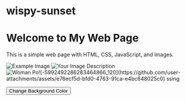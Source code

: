 # wispy-sunset
<!DOCTYPE html>
<html lang="en">
<head>
 <meta charset="UTF-8">
 <meta name="viewport" content="width=device-width, initial-scale=1.0">
 <title>My Simple Web Page with Images</title>
 <link rel="stylesheet" href="styles.css">
</head>
<body>
 <div class="container">
  <h1>Welcome to My Web Page</h1>
  <p>This is a simple web page with HTML, CSS, JavaScript, and images.</p>
  
  <!-- Example Image from the Web -->
  <img src="https://via.placeholder.com/400" alt="Example Image" class="responsive-image">

  <!-- Example Local Image -->
  <!-- <img src="your-image-file.jpg" alt="Your Image Description" class="responsive-image"> -->
  <img src="image-file.jpg" alt="Your Image Description" class="responsive-image">
  <img src="image-file.jpg" alt="Woman Po![-5992492286283464866_120](https://github.com/user-attachments/assets/e76ecf5d-bfd0-4763-91ca-e4bc648025c0)
ssing" class="responsive-image">

  <button id="colorButton">Change Background Color</button>
  <p id="message"></p>
 </div>

 <script src="script.js"></script>
</body>
</html>
